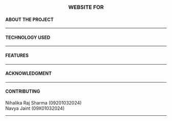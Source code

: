<h3 align="center"> WEBSITE FOR <!--WEBSITE NAME--> </h3>
<h4>ABOUT THE PROJECT </h4>
<p> </p> <hr>
<h4>TECHNOLOGY USED </h4>
<p> </p> <hr>
<h4>FEATURES </h4>
<p> </p> <hr>
<h4>ACKNOWLEDGMENT </h4>
<p> </p> <hr>
<h4>CONTRIBUTING </h4>
<p>Nihalika Raj Sharma (09201032024)<br>
Navya Jaint (09X01032024) </p> <hr>